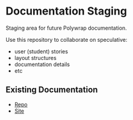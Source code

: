 # Documentation Staging
Staging area for future Polywrap documentation.

Use this repository to collaborate on speculative:
- user (student) stories
- layout structures
- documentation details
- etc

## Existing Documentation  
- [Repo](https://github.com/polywrap/documentation)  
- [Site](https://docs.polywrap.io/)  
